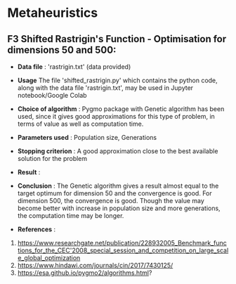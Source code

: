 # Metaheuristics

##  F3 Shifted Rastrigin's Function - Optimisation for dimensions 50 and 500:


* **Data file** :  'rastrigin.txt' (data provided)
* **Usage** The file 'shifted_rastrigin.py' which contains the python code, along with the data file 'rastrigin.txt', may be used in Jupyter notebook/Google Colab
* **Choice of algorithm** : Pygmo package  with Genetic algorithm has been used, since it gives good approximations for this type of problem, in terms of value as well as computation time. 
* **Parameters used** : Population size, Generations
* **Stopping criterion** : A good approximation close to the best available solution for the problem
* **Result** : 





* **Conclusion** : The Genetic algorithm gives a result almost equal to the target optimum for dimension 50 and the convergence is good. For dimension 500, the convergence is good. Though the value may become better with increase in population size and more generations, the computation time may be longer.
* **References** : 
1. https://www.researchgate.net/publication/228932005_Benchmark_functions_for_the_CEC'2008_special_session_and_competition_on_large_scale_global_optimization
2. https://www.hindawi.com/journals/cin/2017/7430125/             
3. https://esa.github.io/pygmo2/algorithms.html?
